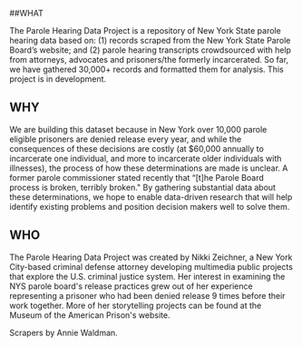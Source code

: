 ##WHAT

The Parole Hearing Data Project is a repository of New York State parole hearing data based on: (1) records scraped from the New York State Parole Board’s website; and (2) parole hearing transcripts crowdsourced with help from attorneys, advocates and prisoners/the formerly incarcerated.  So far, we have gathered 30,000+ records and formatted them for analysis.  This project is in development.

## WHY

We are building this dataset because in New York over 10,000 parole eligible prisoners are denied release every year, and while the consequences of these decisions are costly (at $60,000 annually to incarcerate one individual, and more to incarcerate older individuals with illnesses), the process of how these determinations are made is unclear.  A former parole commissioner stated recently that “[t]he Parole Board process is broken, terribly broken." By gathering substantial data about these determinations, we hope to enable data-driven research that will help identify existing problems and position decision makers well to solve them. 

## WHO

The Parole Hearing Data Project was created by Nikki Zeichner, a New York City-based criminal defense attorney developing multimedia public projects that explore the U.S. criminal justice system.  Her interest in examining the NYS parole board's release practices grew out of her experience representing a prisoner who had been denied release 9 times before their work together.  More of her storytelling projects can be found at the Museum of the American Prison's website.

Scrapers by Annie Waldman.